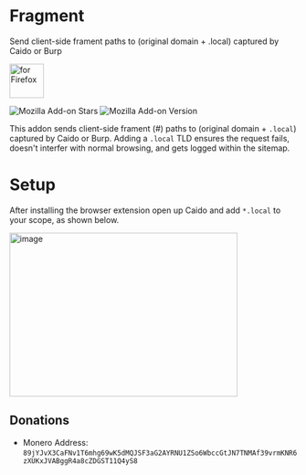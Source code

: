 # Fragment
Send client-side frament paths to (original domain + .local) captured by Caido or Burp

[<img src="https://blog.mozilla.org/addons/files/2020/04/get-the-addon-fx-apr-2020.svg" alt="for Firefox" height="60px">](https://addons.mozilla.org/en-US/firefox/addon/caido-fragment/)

![Mozilla Add-on Stars](https://img.shields.io/amo/stars/caido-fragment)
![Mozilla Add-on Version](https://img.shields.io/amo/v/caido-fragment)

This addon sends client-side frament (#) paths to (original domain + `.local`) captured by Caido or Burp. Adding a `.local` TLD ensures the request fails, doesn't interfer with normal browsing, and gets logged within the sitemap. 
# Setup
After installing the browser extension open up Caido and add `*.local` to your scope, as shown below.

<img width="399" height="287" alt="image" src="https://github.com/user-attachments/assets/910915e2-fccd-4d03-aac9-fd05d247ec85" />

## Donations 
- Monero Address: `89jYJvX3CaFNv1T6mhg69wK5dMQJSF3aG2AYRNU1ZSo6WbccGtJN7TNMAf39vrmKNR6zXUKxJVABggR4a8cZDGST11Q4yS8`

